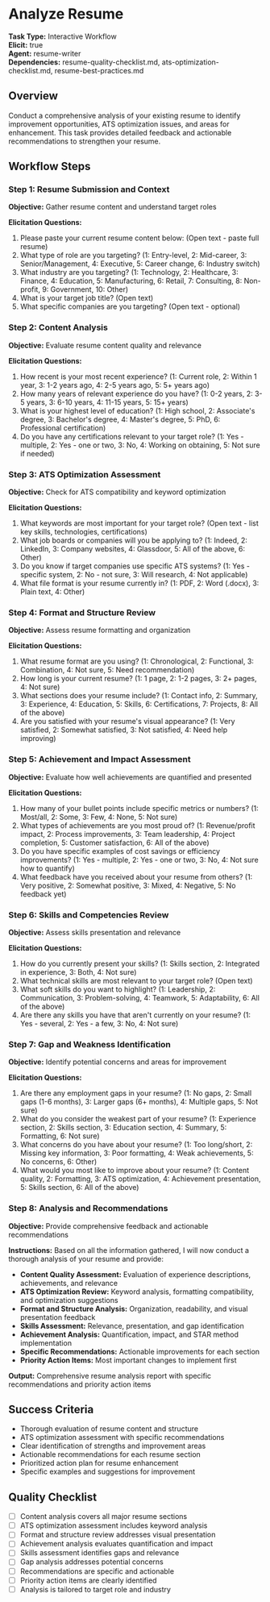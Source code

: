 # Analyze Resume

**Task Type:** Interactive Workflow  
**Elicit:** true  
**Agent:** resume-writer  
**Dependencies:** resume-quality-checklist.md, ats-optimization-checklist.md, resume-best-practices.md

## Overview
Conduct a comprehensive analysis of your existing resume to identify improvement opportunities, ATS optimization issues, and areas for enhancement. This task provides detailed feedback and actionable recommendations to strengthen your resume.

## Workflow Steps

### Step 1: Resume Submission and Context
**Objective:** Gather resume content and understand target roles

**Elicitation Questions:**
1. Please paste your current resume content below: (Open text - paste full resume)
2. What type of role are you targeting? (1: Entry-level, 2: Mid-career, 3: Senior/Management, 4: Executive, 5: Career change, 6: Industry switch)
3. What industry are you targeting? (1: Technology, 2: Healthcare, 3: Finance, 4: Education, 5: Manufacturing, 6: Retail, 7: Consulting, 8: Non-profit, 9: Government, 10: Other)
4. What is your target job title? (Open text)
5. What specific companies are you targeting? (Open text - optional)

### Step 2: Content Analysis
**Objective:** Evaluate resume content quality and relevance

**Elicitation Questions:**
1. How recent is your most recent experience? (1: Current role, 2: Within 1 year, 3: 1-2 years ago, 4: 2-5 years ago, 5: 5+ years ago)
2. How many years of relevant experience do you have? (1: 0-2 years, 2: 3-5 years, 3: 6-10 years, 4: 11-15 years, 5: 15+ years)
3. What is your highest level of education? (1: High school, 2: Associate's degree, 3: Bachelor's degree, 4: Master's degree, 5: PhD, 6: Professional certification)
4. Do you have any certifications relevant to your target role? (1: Yes - multiple, 2: Yes - one or two, 3: No, 4: Working on obtaining, 5: Not sure if needed)

### Step 3: ATS Optimization Assessment
**Objective:** Check for ATS compatibility and keyword optimization

**Elicitation Questions:**
1. What keywords are most important for your target role? (Open text - list key skills, technologies, certifications)
2. What job boards or companies will you be applying to? (1: Indeed, 2: LinkedIn, 3: Company websites, 4: Glassdoor, 5: All of the above, 6: Other)
3. Do you know if target companies use specific ATS systems? (1: Yes - specific system, 2: No - not sure, 3: Will research, 4: Not applicable)
4. What file format is your resume currently in? (1: PDF, 2: Word (.docx), 3: Plain text, 4: Other)

### Step 4: Format and Structure Review
**Objective:** Assess resume formatting and organization

**Elicitation Questions:**
1. What resume format are you using? (1: Chronological, 2: Functional, 3: Combination, 4: Not sure, 5: Need recommendation)
2. How long is your current resume? (1: 1 page, 2: 1-2 pages, 3: 2+ pages, 4: Not sure)
3. What sections does your resume include? (1: Contact info, 2: Summary, 3: Experience, 4: Education, 5: Skills, 6: Certifications, 7: Projects, 8: All of the above)
4. Are you satisfied with your resume's visual appearance? (1: Very satisfied, 2: Somewhat satisfied, 3: Not satisfied, 4: Need help improving)

### Step 5: Achievement and Impact Assessment
**Objective:** Evaluate how well achievements are quantified and presented

**Elicitation Questions:**
1. How many of your bullet points include specific metrics or numbers? (1: Most/all, 2: Some, 3: Few, 4: None, 5: Not sure)
2. What types of achievements are you most proud of? (1: Revenue/profit impact, 2: Process improvements, 3: Team leadership, 4: Project completion, 5: Customer satisfaction, 6: All of the above)
3. Do you have specific examples of cost savings or efficiency improvements? (1: Yes - multiple, 2: Yes - one or two, 3: No, 4: Not sure how to quantify)
4. What feedback have you received about your resume from others? (1: Very positive, 2: Somewhat positive, 3: Mixed, 4: Negative, 5: No feedback yet)

### Step 6: Skills and Competencies Review
**Objective:** Assess skills presentation and relevance

**Elicitation Questions:**
1. How do you currently present your skills? (1: Skills section, 2: Integrated in experience, 3: Both, 4: Not sure)
2. What technical skills are most relevant to your target role? (Open text)
3. What soft skills do you want to highlight? (1: Leadership, 2: Communication, 3: Problem-solving, 4: Teamwork, 5: Adaptability, 6: All of the above)
4. Are there any skills you have that aren't currently on your resume? (1: Yes - several, 2: Yes - a few, 3: No, 4: Not sure)

### Step 7: Gap and Weakness Identification
**Objective:** Identify potential concerns and areas for improvement

**Elicitation Questions:**
1. Are there any employment gaps in your resume? (1: No gaps, 2: Small gaps (1-6 months), 3: Larger gaps (6+ months), 4: Multiple gaps, 5: Not sure)
2. What do you consider the weakest part of your resume? (1: Experience section, 2: Skills section, 3: Education section, 4: Summary, 5: Formatting, 6: Not sure)
3. What concerns do you have about your resume? (1: Too long/short, 2: Missing key information, 3: Poor formatting, 4: Weak achievements, 5: No concerns, 6: Other)
4. What would you most like to improve about your resume? (1: Content quality, 2: Formatting, 3: ATS optimization, 4: Achievement presentation, 5: Skills section, 6: All of the above)

### Step 8: Analysis and Recommendations
**Objective:** Provide comprehensive feedback and actionable recommendations

**Instructions:**
Based on all the information gathered, I will now conduct a thorough analysis of your resume and provide:

- **Content Quality Assessment:** Evaluation of experience descriptions, achievements, and relevance
- **ATS Optimization Review:** Keyword analysis, formatting compatibility, and optimization suggestions
- **Format and Structure Analysis:** Organization, readability, and visual presentation feedback
- **Skills Assessment:** Relevance, presentation, and gap identification
- **Achievement Analysis:** Quantification, impact, and STAR method implementation
- **Specific Recommendations:** Actionable improvements for each section
- **Priority Action Items:** Most important changes to implement first

**Output:** Comprehensive resume analysis report with specific recommendations and priority action items

## Success Criteria
- Thorough evaluation of resume content and structure
- ATS optimization assessment with specific recommendations
- Clear identification of strengths and improvement areas
- Actionable recommendations for each resume section
- Prioritized action plan for resume enhancement
- Specific examples and suggestions for improvement

## Quality Checklist
- [ ] Content analysis covers all major resume sections
- [ ] ATS optimization assessment includes keyword analysis
- [ ] Format and structure review addresses visual presentation
- [ ] Achievement analysis evaluates quantification and impact
- [ ] Skills assessment identifies gaps and relevance
- [ ] Gap analysis addresses potential concerns
- [ ] Recommendations are specific and actionable
- [ ] Priority action items are clearly identified
- [ ] Analysis is tailored to target role and industry
